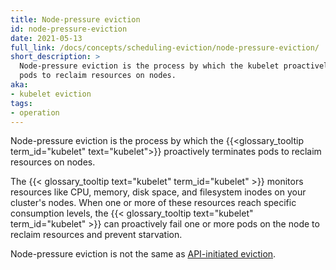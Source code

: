 ```yaml
---
title: Node-pressure eviction
id: node-pressure-eviction
date: 2021-05-13
full_link: /docs/concepts/scheduling-eviction/node-pressure-eviction/
short_description: >
  Node-pressure eviction is the process by which the kubelet proactively fails
  pods to reclaim resources on nodes.
aka:
- kubelet eviction
tags:
- operation
---
```

Node-pressure eviction is the process by which the {{<glossary_tooltip term_id="kubelet" text="kubelet">}} proactively terminates
pods to reclaim resources on nodes.

<!--more-->

The {{< glossary_tooltip text="kubelet" term_id="kubelet" >}} monitors resources like CPU, memory, disk space, and filesystem 
inodes on your cluster's nodes. When one or more of these resources reach
specific consumption levels, the {{< glossary_tooltip text="kubelet" term_id="kubelet" >}} can proactively fail one or more pods
on the node to reclaim resources and prevent starvation. 

Node-pressure eviction is not the same as [API-initiated eviction](/docs/concepts/scheduling-eviction/api-eviction/).

